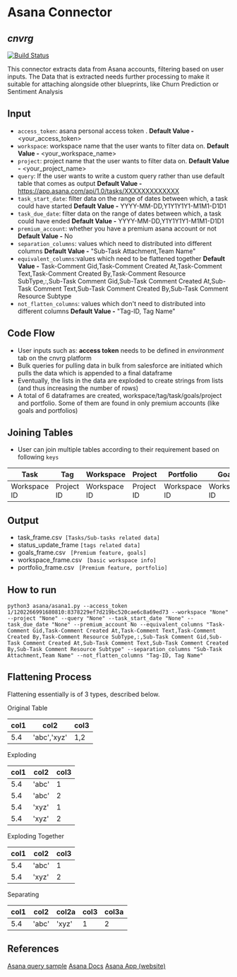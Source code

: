 # Asana Connector
## _cnvrg_

[![Build Status](https://travis-ci.org/joemccann/dillinger.svg?branch=master)](https://travis-ci.org/joemccann/dillinger)

This connector extracts data from Asana accounts, filtering based on user inputs. The Data that is extracted needs further processing to make it suitable for attaching alongside other blueprints, like Churn Prediction or Sentiment Analysis

## Input
- `access_token`: asana personal access token .
    **Default Value -** <your_access_token>
- `workspace`: workspace name that the user wants to filter data on.
    **Default Value -** <your_workspace_name>
- `project`: project name that the user wants to filter data on.
    **Default Value -** <your_project_name>
-	`query`: If the user wants to write a custom query rather than use default table that comes as output
    **Default Value -** https://app.asana.com/api/1.0/tasks/XXXXXXXXXXXXX
-	`task_start_date`: filter data on the range of dates between which, a task could have started
    **Default Value -** YYYY-MM-DD,Y1Y1Y1Y1-M1M1-D1D1
-	`task_due_date`: filter data on the range of dates between which, a task could have ended
    **Default Value -** YYYY-MM-DD,Y1Y1Y1Y1-M1M1-D1D1
-   `premium_account`: whether you have a premium asana account or not
    **Default Value -** No
-   `separation_columns`: values which need to distributed into different columns
    **Default Value -** "Sub-Task Attachment,Team Name"
-   `equivalent_columns`:values which need to be flattened together
    **Default Value -** Task-Comment Gid,Task-Comment Created At,Task-Comment Text,Task-Comment Created By,Task-Comment Resource SubType,:,Sub-Task Comment Gid,Sub-Task Comment Created At,Sub-Task Comment Text,Sub-Task Comment Created By,Sub-Task Comment Resource Subtype
-   `not_flatten_columns`: values which don't need to distributed into different columns
    **Default Value -** "Tag-ID, Tag Name"
    

## Code Flow
- User inputs such as: **access token** needs to be defined in _environment_  tab on the cnvrg platform
- Bulk queries for pulling data in bulk from salesforce are initiated which pulls the data which is appended to a final dataframe
- Eventually, the lists in the data are exploded to create strings from lists (and thus increasing the number of rows)
- A total of 6 dataframes are created, workspace/tag/task/goals/project and portfolio. Some of them are found in only premium accounts (like goals and portfolios)
## Joining Tables
- User can join multiple tables according to their requirement based on following `keys`

|Task |Tag |Workspace |Project |Portfolio| Goals
|---|---|---|---|---|---|
|Workspace ID |Project ID |Workspace ID |Project ID |Workspace ID|Workspace ID 

## Output
-   task_frame.csv` [Tasks/Sub-tasks related data]`
-   status_update_frame `[tags related data]`
-   goals_frame.csv ` [Premium feature, goals]`
-   workspace_frame.csv ` [basic workspace info]`
-   portfolio_frame.csv ` [Premium feature, portfolio]`

## How to run
```
python3 asana/asana1.py --access_token 1/1202266991680810:8378229ef7d219bc520cae6c8a69ed73 --workspace "None" --project "None" --query "None" --task_start_date "None" --task_due_date "None" --premium_account No --equivalent_columns "Task-Comment Gid,Task-Comment Created At,Task-Comment Text,Task-Comment Created By,Task-Comment Resource SubType,:,Sub-Task Comment Gid,Sub-Task Comment Created At,Sub-Task Comment Text,Sub-Task Comment Created By,Sub-Task Comment Resource Subtype" --separation_columns "Sub-Task Attachment,Team Name" --not_flatten_columns "Tag-ID, Tag Name" 
```
## Flattening Process
Flattening essentially is of 3 types, described below.

Original Table

| col1 | col2 | col3 |
|-|-|-|
|5.4|'abc','xyz'|1,2|

Exploding

| col1 | col2 | col3 |
|-|-|-|
| 5.4 | 'abc' | 1 |
| 5.4 |'abc' | 2 |
| 5.4 | 'xyz' | 1 |
| 5.4 | 'xyz' | 2 |

Exploding Together

| col1 | col2 | col3 |
|-|-|-|
|5.4|'abc'|1|
|5.4|'xyz'|2|

Separating

| col1 | col2 | col2a | col3 | col3a |
|-|-|-|-|-|
|5.4|'abc'|'xyz'| 1 | 2 |

## References
[Asana query sample](https://developers.asana.com/docs/get-tags-in-a-workspace)
[Asana Docs](https://developers.asana.com/docs/)
[Asana App (website)](https://app.asana.com/)